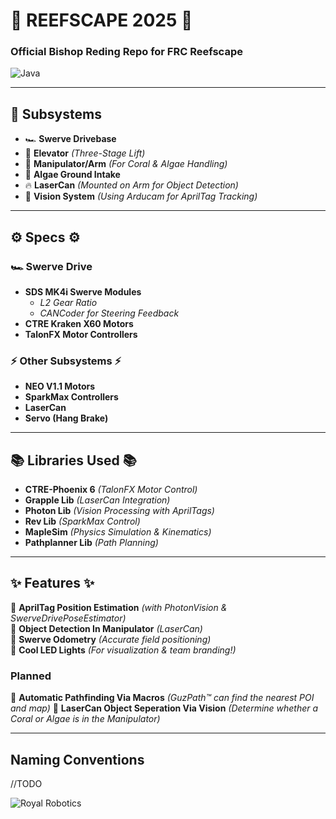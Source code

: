 # 🌊 REEFSCAPE 2025 🌊
### Official Bishop Reding Repo for FRC Reefscape
![Java](https://img.shields.io/badge/Made%20with-Java-blue.svg)

---

## 🔧 **Subsystems**
- 🏎️ **Swerve Drivebase**  
- 📏 **Elevator** *(Three-Stage Lift)*  
- 🪸 **Manipulator/Arm** *(For Coral & Algae Handling)*  
- 🌱 **Algae Ground Intake**  
- 🔥 **LaserCan** *(Mounted on Arm for Object Detection)*  
- 🎯 **Vision System** *(Using Arducam for AprilTag Tracking)*  

---

## ⚙️ **Specs** ⚙️
### 🏎 **Swerve Drive**
- **SDS MK4i Swerve Modules**
    - *L2 Gear Ratio*
    - *CANCoder for Steering Feedback*
- **CTRE Kraken X60 Motors**
- **TalonFX Motor Controllers**

### ⚡ **Other Subsystems** ⚡
- **NEO V1.1 Motors**
- **SparkMax Controllers**
- **LaserCan**
- **Servo (Hang Brake)**

---

## 📚 **Libraries Used** 📚
- **CTRE-Phoenix 6** *(TalonFX Motor Control)*  
- **Grapple Lib** *(LaserCan Integration)*  
- **Photon Lib** *(Vision Processing with AprilTags)*  
- **Rev Lib** *(SparkMax Control)*  
- **MapleSim** *(Physics Simulation & Kinematics)*  
- **Pathplanner Lib** *(Path Planning)*  

---

## ✨ **Features** ✨
🔹 **AprilTag Position Estimation** *(with PhotonVision & SwerveDrivePoseEstimator)*  
🔹 **Object Detection In Manipulator** *(LaserCan)*  
🔹 **Swerve Odometry** *(Accurate field positioning)*  
🔹 **Cool LED Lights** *(For visualization & team branding!)* 

### **Planned**
🔹 **Automatic Pathfinding Via Macros** *(GuzPath™ can find the nearest POI and map)*
🔹 **LaserCan Object Seperation Via Vision** *(Determine whether a Coral or Algae is in the Manipulator)*

---

## Naming Conventions
//TODO

![Royal Robotics](https://avatars.githubusercontent.com/u/160664591?s=200&v=4)
